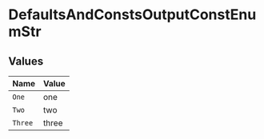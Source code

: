 # DefaultsAndConstsOutputConstEnumStr


## Values

| Name    | Value   |
| ------- | ------- |
| `One`   | one     |
| `Two`   | two     |
| `Three` | three   |